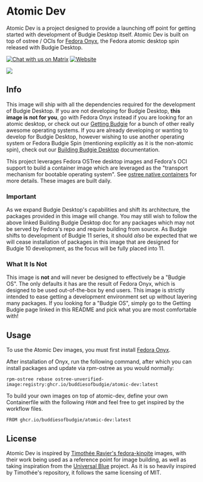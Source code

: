 # Atomic Dev

Atomic Dev is a project designed to provide a launching off point for getting started with development of Budgie Desktop itself. Atomic Dev is built on top of ostree / OCIs for [Fedora Onyx](https://fedoraproject.org/onyx/), the Fedora atomic desktop spin released with Budgie Desktop.

[![Chat with us on Matrix](https://img.shields.io/badge/chat-on%20Matrix-%230098D4)](https://matrix.to/#/#buddies-of-budgie:matrix.org)
[![Website](https://img.shields.io/website?url=https%3A%2F%2Fbuddiesofbudgie.org&style=flat-square)](https://buddiesofbudgie.org)

[![](https://opencollective.com/buddies-of-budgie/tiers/backer.svg?avatarHeight=96)](https://opencollective.com/buddies-of-budgie)

## Info

This image will ship with all the dependencies required for the development of Budgie Desktop. If you are not developing for Budgie Desktop, **this image is not for you**, go with Fedora Onyx instead if you are looking for an atomic desktop, or check out our [Getting Budgie](https://docs.buddiesofbudgie.org/user/getting-budgie/) for a bunch of other really awesome operating systems. If you are already developing or wanting to develop for Budgie Desktop, however wishing to use another operating system or Fedora Budgie Spin (mentioning explicitly as it is the non-atomic spin), check out our [Building Budgie Desktop](https://docs.buddiesofbudgie.org/developer/workflow/building-budgie-desktop) documentation.

This project leverages Fedora OSTree desktop images and Fedora's OCI support to build a container image which are leveraged as the "transport mechanism for bootable operating system". See [ostree native containers](https://coreos.github.io/rpm-ostree/container/) for more details. These images are built daily.

### Important

As we expand Budgie Desktop's capabilities and shift its architecture, the packages provided in this image will change. You may still wish to follow the above linked Building Budgie Desktop doc for any packages which may not be served by Fedora's repo and require building from source. As Budgie shifts to development of Budgie 11 series, it should _also_ be expected that we will cease installation of packages in this image that are designed for Budgie 10 development, as the focus will be fully placed into 11.

### What It Is Not

This image is **not** and will never be designed to effectively be a "Budgie OS". The only defaults it has are the result of Fedora Onyx, which is designed to be used out-of-the-box by end users. This image is strictly intended to ease getting a development environment set up without layering many packages. If you looking for a "Budgie OS", simply go to the Getting Budgie page linked in this README and pick what you are most comfortable with!

## Usage

To use the Atomic Dev images, you must first install [Fedora Onyx](https://fedoraproject.org/onyx/).

After installation of Onyx, run the following command, after which you can install packages and update via rpm-ostree as you would normally:

```
rpm-ostree rebase ostree-unverified-image:registry:ghcr.io/buddiesofbudgie/atomic-dev:latest
```

To build your own images on top of atomic-dev, define your own Containerfile with the following `FROM` and feel free to get inspired by the workflow files.

```
FROM ghcr.io/buddiesofbudgie/atomic-dev:latest
```

## License

Atomic Dev is inspired by [Timothée Ravier's fedora-kinoite](https://github.com/travier/fedora-kinoite/) images, with their work being used as a reference point for image building, as well as taking inspiration from the [Universal Blue](https://universal-blue.org/) project. As it is so heavily inspired by Timothée's repository, it follows the same licensing of MIT.
